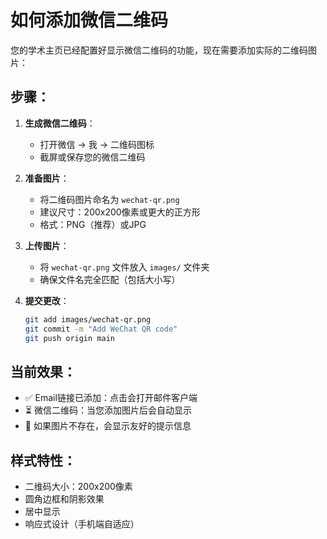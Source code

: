 # 如何添加微信二维码

您的学术主页已经配置好显示微信二维码的功能，现在需要添加实际的二维码图片：

## 步骤：

1. **生成微信二维码**：
   - 打开微信 -> 我 -> 二维码图标
   - 截屏或保存您的微信二维码

2. **准备图片**：
   - 将二维码图片命名为 `wechat-qr.png`
   - 建议尺寸：200x200像素或更大的正方形
   - 格式：PNG（推荐）或JPG

3. **上传图片**：
   - 将 `wechat-qr.png` 文件放入 `images/` 文件夹
   - 确保文件名完全匹配（包括大小写）

4. **提交更改**：
   ```bash
   git add images/wechat-qr.png
   git commit -m "Add WeChat QR code"
   git push origin main
   ```

## 当前效果：

- ✅ Email链接已添加：点击会打开邮件客户端
- ⏳ 微信二维码：当您添加图片后会自动显示
- 🔧 如果图片不存在，会显示友好的提示信息

## 样式特性：

- 二维码大小：200x200像素
- 圆角边框和阴影效果
- 居中显示
- 响应式设计（手机端自适应）
